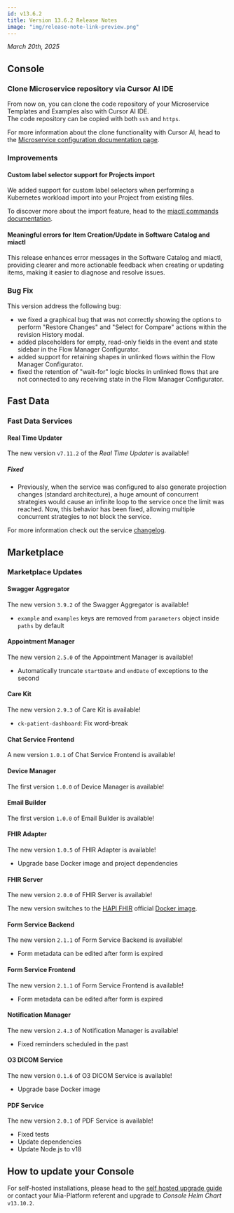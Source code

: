 ```yaml
---
id: v13.6.2
title: Version 13.6.2 Release Notes
image: "img/release-note-link-preview.png"
---
```


_March 20th, 2025_

## Console

### Clone Microservice repository via Cursor AI IDE

From now on, you can clone the code repository of your Microservice Templates and Examples also with Cursor AI IDE.  
The code repository can be copied with both `ssh` and `https`.

For more information about the clone functionality with Cursor AI, head to the [Microservice configuration documentation page](/docs/13.7.5/development_suite/api-console/api-design/services#manage-microservices).

### Improvements

#### Custom label selector support for Projects import 

We added support for custom label selectors when performing a Kubernetes workload import into your Project from existing files.

To discover more about the import feature, head to the [miactl commands documentation](/docs/13.7.5/cli/miactl/commands).

#### Meaningful errors for Item Creation/Update in Software Catalog and miactl 

This release enhances error messages in the Software Catalog and miactl, providing clearer and more actionable feedback when creating or updating items, making it easier to diagnose and resolve issues.

### Bug Fix

This version address the following bug:

* we fixed a graphical bug that was not correctly showing the options to perform "Restore Changes" and "Select for Compare" actions within the revision History modal.
* added placeholders for empty, read-only fields in the event and state sidebar in the Flow Manager Configurator.
* added support for retaining shapes in unlinked flows within the Flow Manager Configurator.
* fixed the retention of "wait-for" logic blocks in unlinked flows that are not connected to any receiving state in the Flow Manager Configurator.

## Fast Data

### Fast Data Services

#### Real Time Updater

The new version `v7.11.2` of the _Real Time Updater_ is available!

##### Fixed

- Previously, when the service was configured to also generate projection changes (standard architecture), a huge amount of concurrent strategies 
  would cause an infinite loop to the service once the limit was reached. Now, this behavior has been fixed, allowing multiple concurrent strategies to not block the service.

For more information check out the service [changelog](/docs/13.7.5/runtime_suite/real-time-updater/changelog).

## Marketplace

### Marketplace Updates

#### Swagger Aggregator

The new version `3.9.2` of the Swagger Aggregator is available!

* `example` and `examples` keys are removed from `parameters` object inside `paths` by default

#### Appointment Manager

The new version `2.5.0` of the Appointment Manager is available!

* Automatically truncate `startDate` and `endDate` of exceptions to the second

#### Care Kit

The new version `2.9.3` of Care Kit is available!

* `ck-patient-dashboard`: Fix word-break

#### Chat Service Frontend

A new version `1.0.1` of Chat Service Frontend is available!

#### Device Manager

The first version `1.0.0` of Device Manager is available!

#### Email Builder

The first version `1.0.0` of Email Builder is available!

#### FHIR Adapter

The new version `1.0.5` of FHIR Adapter is available!

* Upgrade base Docker image and project dependencies

#### FHIR Server

The new version `2.0.0` of FHIR Server is available!

The new version switches to the [HAPI FHIR](https://hapifhir.io/) official [Docker image](https://hub.docker.com/r/hapiproject/hapi).

#### Form Service Backend

The new version `2.1.1` of Form Service Backend is available!

* Form metadata can be edited after form is expired

#### Form Service Frontend

The new version `2.1.1` of Form Service Frontend is available!

* Form metadata can be edited after form is expired

#### Notification Manager

The new version `2.4.3` of Notification Manager is available!

* Fixed reminders scheduled in the past

#### O3 DICOM Service

The new version `0.1.6` of O3 DICOM Service is available!

* Upgrade base Docker image

#### PDF Service

The new version `2.0.1` of PDF Service is available!

* Fixed tests
* Update dependencies
* Update Node.js to v18

## How to update your Console

For self-hosted installations, please head to the [self hosted upgrade guide](/docs/13.7.5/infrastructure/self-hosted/installation-chart/how-to-upgrade) or contact your Mia-Platform referent and upgrade to _Console Helm Chart_ `v13.10.2`.
